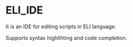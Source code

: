# ELI_IDE
It is an IDE for editing scripts in ELI language.

Supports syntax highlihting and code completion.
